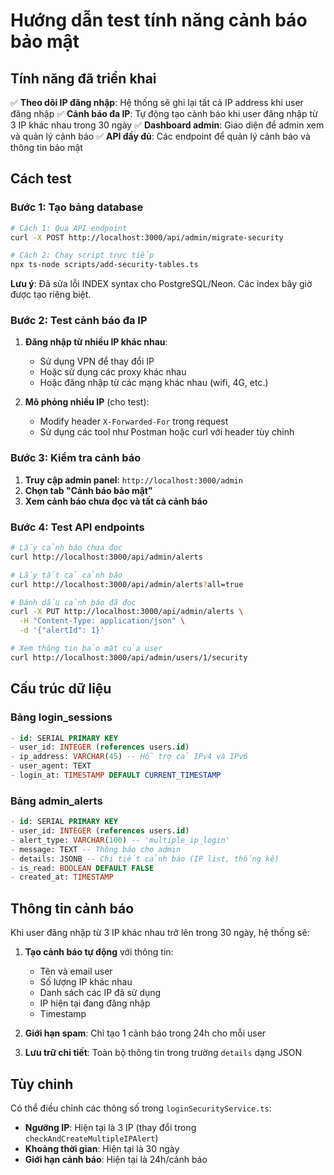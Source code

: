 # Hướng dẫn test tính năng cảnh báo bảo mật

## Tính năng đã triển khai

✅ **Theo dõi IP đăng nhập**: Hệ thống sẽ ghi lại tất cả IP address khi user đăng nhập
✅ **Cảnh báo đa IP**: Tự động tạo cảnh báo khi user đăng nhập từ 3 IP khác nhau trong 30 ngày
✅ **Dashboard admin**: Giao diện để admin xem và quản lý cảnh báo
✅ **API đầy đủ**: Các endpoint để quản lý cảnh báo và thông tin bảo mật

## Cách test

### Bước 1: Tạo bảng database
```bash
# Cách 1: Qua API endpoint
curl -X POST http://localhost:3000/api/admin/migrate-security

# Cách 2: Chạy script trực tiếp  
npx ts-node scripts/add-security-tables.ts
```

**Lưu ý**: Đã sửa lỗi INDEX syntax cho PostgreSQL/Neon. Các index bây giờ được tạo riêng biệt.

### Bước 2: Test cảnh báo đa IP

1. **Đăng nhập từ nhiều IP khác nhau**:
   - Sử dụng VPN để thay đổi IP
   - Hoặc sử dụng các proxy khác nhau
   - Hoặc đăng nhập từ các mạng khác nhau (wifi, 4G, etc.)

2. **Mô phỏng nhiều IP** (cho test):
   - Modify header `X-Forwarded-For` trong request
   - Sử dụng các tool như Postman hoặc curl với header tùy chỉnh

### Bước 3: Kiểm tra cảnh báo

1. **Truy cập admin panel**: `http://localhost:3000/admin`
2. **Chọn tab "Cảnh báo bảo mật"**
3. **Xem cảnh báo chưa đọc và tất cả cảnh báo**

### Bước 4: Test API endpoints

```bash
# Lấy cảnh báo chưa đọc
curl http://localhost:3000/api/admin/alerts

# Lấy tất cả cảnh báo
curl http://localhost:3000/api/admin/alerts?all=true

# Đánh dấu cảnh báo đã đọc
curl -X PUT http://localhost:3000/api/admin/alerts \
  -H "Content-Type: application/json" \
  -d '{"alertId": 1}'

# Xem thông tin bảo mật của user
curl http://localhost:3000/api/admin/users/1/security
```

## Cấu trúc dữ liệu

### Bảng login_sessions
```sql
- id: SERIAL PRIMARY KEY
- user_id: INTEGER (references users.id)
- ip_address: VARCHAR(45) -- Hỗ trợ cả IPv4 và IPv6
- user_agent: TEXT
- login_at: TIMESTAMP DEFAULT CURRENT_TIMESTAMP
```

### Bảng admin_alerts
```sql
- id: SERIAL PRIMARY KEY
- user_id: INTEGER (references users.id)
- alert_type: VARCHAR(100) -- 'multiple_ip_login'
- message: TEXT -- Thông báo cho admin
- details: JSONB -- Chi tiết cảnh báo (IP list, thống kê)
- is_read: BOOLEAN DEFAULT FALSE
- created_at: TIMESTAMP
```

## Thông tin cảnh báo

Khi user đăng nhập từ 3 IP khác nhau trở lên trong 30 ngày, hệ thống sẽ:

1. **Tạo cảnh báo tự động** với thông tin:
   - Tên và email user
   - Số lượng IP khác nhau
   - Danh sách các IP đã sử dụng
   - IP hiện tại đang đăng nhập
   - Timestamp

2. **Giới hạn spam**: Chỉ tạo 1 cảnh báo trong 24h cho mỗi user

3. **Lưu trữ chi tiết**: Toàn bộ thông tin trong trường `details` dạng JSON

## Tùy chỉnh

Có thể điều chỉnh các thông số trong `loginSecurityService.ts`:
- **Ngưỡng IP**: Hiện tại là 3 IP (thay đổi trong `checkAndCreateMultipleIPAlert`)
- **Khoảng thời gian**: Hiện tại là 30 ngày
- **Giới hạn cảnh báo**: Hiện tại là 24h/cảnh báo
